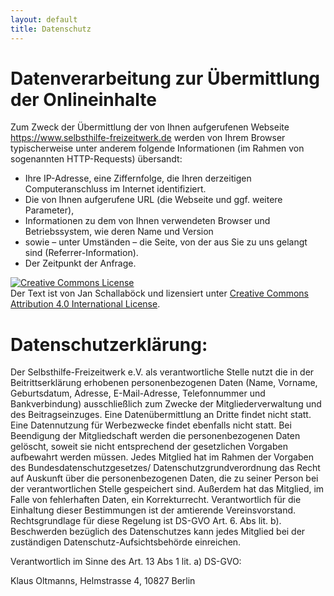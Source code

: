 ```yaml
---
layout: default
title: Datenschutz
---
```

# Datenverarbeitung zur Übermittlung der Onlineinhalte

Zum Zweck der Übermittlung der von Ihnen aufgerufenen Webseite https://www.selbsthilfe-freizeitwerk.de werden von Ihrem Browser
typischerweise unter anderem folgende Informationen (im Rahmen von sogenannten HTTP-Requests) übersandt:

* Ihre IP-Adresse, eine Ziffernfolge, die Ihren derzeitigen Computeranschluss im Internet identifiziert.
* Die von Ihnen aufgerufene URL (die Webseite und ggf. weitere Parameter),
* Informationen zu dem von Ihnen verwendeten Browser und Betriebssystem, wie deren Name und Version
* sowie – unter Umständen – die Seite, von der aus Sie zu uns gelangt sind (Referrer-Information).
* Der Zeitpunkt der Anfrage.

<a rel="license" href="http://creativecommons.org/licenses/by/4.0/"><img alt="Creative Commons License" style="border-width:0" src="https://i.creativecommons.org/l/by/4.0/80x15.png" /></a><br />Der Text ist von Jan Schallaböck und lizensiert unter <a rel="license" href="http://creativecommons.org/licenses/by/4.0/">Creative Commons Attribution 4.0 International License</a>.

# Datenschutzerklärung: 

Der Selbsthilfe-Freizeitwerk e.V. als verantwortliche Stelle nutzt die in der Beitrittserklärung erhobenen personenbezogenen Daten (Name, Vorname, Geburtsdatum, Adresse, E-Mail-Adresse, Telefonnummer und Bankverbindung) ausschließlich zum Zwecke der Mitgliederverwaltung und des Beitragseinzuges. Eine Datenübermittlung an Dritte findet nicht statt. Eine Datennutzung für Werbezwecke findet ebenfalls nicht statt. Bei Beendigung der Mitgliedschaft werden die personenbezogenen Daten gelöscht, soweit sie nicht entsprechend der gesetzlichen Vorgaben aufbewahrt werden müssen. Jedes Mitglied hat im Rahmen der Vorgaben des Bundesdatenschutzgesetzes/ Datenschutzgrundverordnung das Recht auf Auskunft über die personenbezogenen Daten, die zu seiner Person bei der verantwortlichen Stelle gespeichert sind. Außerdem hat das Mitglied, im Falle von fehlerhaften Daten, ein Korrekturrecht. Verantwortlich für die Einhaltung dieser Bestimmungen ist der amtierende Vereinsvorstand. Rechtsgrundlage für diese Regelung ist DS-GVO Art. 6. Abs lit. b).  Beschwerden bezüglich des Datenschutzes kann jedes Mitglied bei der zuständigen Datenschutz-Aufsichtsbehörde einreichen. 

Verantwortlich im Sinne des Art. 13 Abs 1 lit. a) DS-GVO: 

Klaus Oltmanns, Helmstrasse 4, 10827 Berlin
